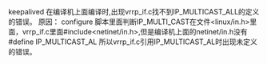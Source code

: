 keepalived 在编译机上面编译时,出现vrrp_if.c找不到IP_MULTICAST_ALL的定义的错误。
原因：
configure 脚本里面判断IP_MULTI_CAST在文件<linux/in.h>里面，vrrp_if.c里面#include<netinet/in.h>,但是编译机上面的netinet/in.h没有#define IP_MULTICAST_AL
所以vrrp_if.c引用IP_MULTICAST_AL时出现未定义的错误。

